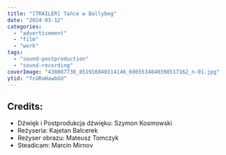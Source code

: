 ```yaml
---
title: "[TRAILER] Tańce w Ballybeg"
date: "2024-03-12"
categories:
  - "advertisement"
  - "film"
  - "work"
tags:
  - "sound-postproduction"
  - "sound-recording"
coverImage: "438087730_851916040314146_6065534840398517162_n-01.jpg"
ytid: "fcURaHawbGU"
---
```

## Credits:

- Dźwięk i Postprodukcja dźwięku: Szymon Kosmowski
- Reżyseria: Kajetan Balcerek
- Reżyser obrazu: Mateusz Tomczyk
- Steadicam: Marcin Mirnov
